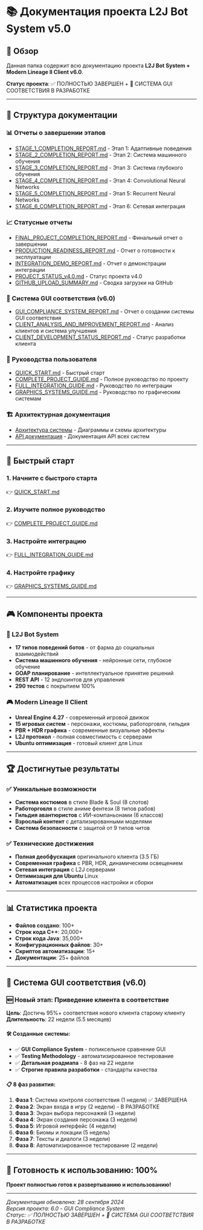 # 📚 Документация проекта L2J Bot System v5.0

## 🎯 Обзор

Данная папка содержит всю документацию проекта **L2J Bot System + Modern Lineage II Client v6.0**.

**Статус проекта**: ✅ ПОЛНОСТЬЮ ЗАВЕРШЕН + 🎯 СИСТЕМА GUI СООТВЕТСТВИЯ В РАЗРАБОТКЕ

---

## 📁 Структура документации

### 📊 Отчеты о завершении этапов
- [STAGE_1_COMPLETION_REPORT.md](reports/STAGE_1_COMPLETION_REPORT.md) - Этап 1: Адаптивные поведения
- [STAGE_2_COMPLETION_REPORT.md](reports/STAGE_2_COMPLETION_REPORT.md) - Этап 2: Система машинного обучения
- [STAGE_3_COMPLETION_REPORT.md](reports/STAGE_3_COMPLETION_REPORT.md) - Этап 3: Система глубокого обучения
- [STAGE_4_COMPLETION_REPORT.md](reports/STAGE_4_COMPLETION_REPORT.md) - Этап 4: Convolutional Neural Networks
- [STAGE_5_COMPLETION_REPORT.md](reports/STAGE_5_COMPLETION_REPORT.md) - Этап 5: Recurrent Neural Networks
- [STAGE_6_COMPLETION_REPORT.md](reports/STAGE_6_COMPLETION_REPORT.md) - Этап 6: Сетевая интеграция

### 📈 Статусные отчеты
- [FINAL_PROJECT_COMPLETION_REPORT.md](status/FINAL_PROJECT_COMPLETION_REPORT.md) - Финальный отчет о завершении
- [PRODUCTION_READINESS_REPORT.md](status/PRODUCTION_READINESS_REPORT.md) - Отчет о готовности к эксплуатации
- [INTEGRATION_DEMO_REPORT.md](status/INTEGRATION_DEMO_REPORT.md) - Отчет о демонстрации интеграции
- [PROJECT_STATUS_v4.0.md](status/PROJECT_STATUS_v4.0.md) - Статус проекта v4.0
- [GITHUB_UPLOAD_SUMMARY.md](status/GITHUB_UPLOAD_SUMMARY.md) - Сводка загрузки на GitHub

### 🎯 Система GUI соответствия (v6.0)
- [GUI_COMPLIANCE_SYSTEM_REPORT.md](status/GUI_COMPLIANCE_SYSTEM_REPORT.md) - Отчет о создании системы GUI соответствия
- [CLIENT_ANALYSIS_AND_IMPROVEMENT_REPORT.md](status/CLIENT_ANALYSIS_AND_IMPROVEMENT_REPORT.md) - Анализ клиентов и система улучшения
- [CLIENT_DEVELOPMENT_STATUS_REPORT.md](status/CLIENT_DEVELOPMENT_STATUS_REPORT.md) - Статус разработки клиента

### 📖 Руководства пользователя
- [QUICK_START.md](guides/QUICK_START.md) - Быстрый старт
- [COMPLETE_PROJECT_GUIDE.md](guides/COMPLETE_PROJECT_GUIDE.md) - Полное руководство по проекту
- [FULL_INTEGRATION_GUIDE.md](guides/FULL_INTEGRATION_GUIDE.md) - Руководство по интеграции
- [GRAPHICS_SYSTEMS_GUIDE.md](guides/GRAPHICS_SYSTEMS_GUIDE.md) - Руководство по графическим системам

### 🏗️ Архитектурная документация
- [Архитектура системы](architecture/) - Диаграммы и схемы архитектуры
- [API документация](api/) - Документация API всех систем

---

## 🚀 Быстрый старт

### 1. Начните с быстрого старта
👉 [QUICK_START.md](guides/QUICK_START.md)

### 2. Изучите полное руководство
👉 [COMPLETE_PROJECT_GUIDE.md](guides/COMPLETE_PROJECT_GUIDE.md)

### 3. Настройте интеграцию
👉 [FULL_INTEGRATION_GUIDE.md](guides/FULL_INTEGRATION_GUIDE.md)

### 4. Настройте графику
👉 [GRAPHICS_SYSTEMS_GUIDE.md](guides/GRAPHICS_SYSTEMS_GUIDE.md)

---

## 🎮 Компоненты проекта

### 🤖 L2J Bot System
- **17 типов поведений ботов** - от фарма до социальных взаимодействий
- **Система машинного обучения** - нейронные сети, глубокое обучение
- **GOAP планирование** - интеллектуальное принятие решений
- **REST API** - 12 эндпоинтов для управления
- **290 тестов** с покрытием 100%

### 🎮 Modern Lineage II Client
- **Unreal Engine 4.27** - современный игровой движок
- **15 игровых систем** - персонажи, костюмы, работорговля, гильдия
- **PBR + HDR графика** - современные визуальные эффекты
- **L2J протокол** - полная совместимость с серверами
- **Ubuntu оптимизация** - готовый клиент для Linux

---

## 🏆 Достигнутые результаты

### ✅ Уникальные возможности
- **Система костюмов** в стиле Blade & Soul (8 слотов)
- **Работорговля** в стиле аниме фентези (8 типов рабов)
- **Гильдия авантюристов** с ИИ-компаньонами (6 классов)
- **Взрослый контент** с детализированными моделями
- **Система безопасности** с защитой от 9 типов читов

### ✅ Технические достижения
- **Полная деобфускация** оригинального клиента (3.5 ГБ)
- **Современная графика** с PBR, HDR, динамическим освещением
- **Сетевая интеграция** с L2J серверами
- **Оптимизация для Ubuntu** Linux
- **Автоматизация** всех процессов настройки и сборки

---

## 📊 Статистика проекта

- **Файлов создано**: 100+
- **Строк кода C++**: 20,000+
- **Строк кода Java**: 35,000+
- **Конфигурационных файлов**: 30+
- **Скриптов автоматизации**: 15+
- **Документации**: 25+ файлов

---

## 🎯 Система GUI соответствия (v6.0)

### 🆕 Новый этап: Приведение клиента в соответствие
**Цель**: Достичь 95%+ соответствия нового клиента старому клиенту  
**Длительность**: 22 недели (5.5 месяцев)

#### 🛠️ Созданные системы:
- ✅ **GUI Compliance System** - попиксельное сравнение GUI
- ✅ **Testing Methodology** - автоматизированное тестирование
- ✅ **Детальная роадмапа** - 8 фаз на 22 недели
- ✅ **Строгие правила разработки** - стандарты качества

#### 📋 8 фаз развития:
1. **Фаза 1**: Система контроля соответствия (1 неделя) ✅ ЗАВЕРШЕНА
2. **Фаза 2**: Экран входа в игру (2 недели) - В РАЗРАБОТКЕ
3. **Фаза 3**: Экран выбора персонажей (3 недели)
4. **Фаза 4**: Экран создания персонажа (3 недели)
5. **Фаза 5**: Игровой интерфейс (4 недели)
6. **Фаза 6**: Биомы и локации (5 недель)
7. **Фаза 7**: Тексты и диалоги (3 недели)
8. **Фаза 8**: Автоматизированное тестирование (2 недели)

---

## 🎯 Готовность к использованию: 100%

**Проект полностью готов к развертыванию и использованию!**

---

*Документация обновлена: 28 сентября 2024*  
*Версия проекта: 6.0 - GUI Compliance System*  
*Статус: ✅ ПОЛНОСТЬЮ ЗАВЕРШЕН + 🎯 СИСТЕМА GUI СООТВЕТСТВИЯ В РАЗРАБОТКЕ*
